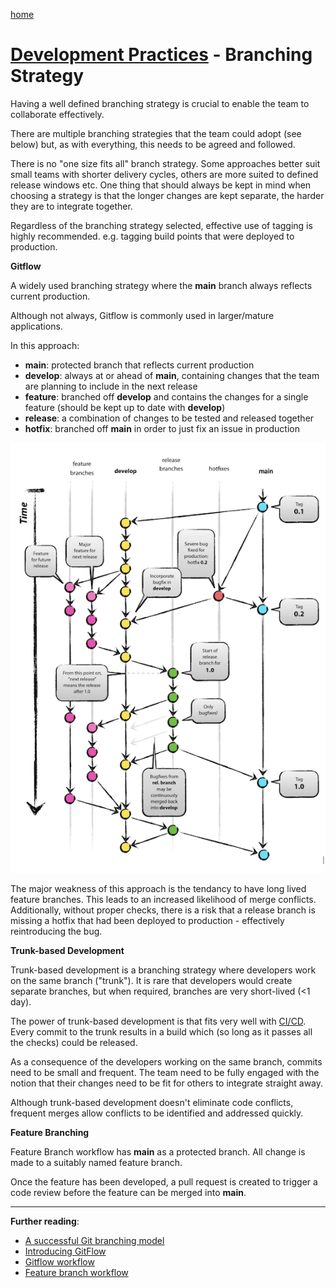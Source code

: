 [home](../README.md)
# [Development Practices](README.md) - Branching Strategy


Having a well defined branching strategy is crucial to enable the team to collaborate effectively.

There are multiple branching strategies that the team could adopt (see below) but, as with everything, this needs to be agreed and followed.

There is no "one size fits all" branch strategy. Some approaches better suit small teams with shorter delivery cycles, others are more suited to defined release windows etc.
One thing that should always be kept in mind when choosing a strategy is that the longer changes are kept separate, the harder they are to integrate together.

Regardless of the branching strategy selected, effective use of tagging is highly recommended. e.g. tagging build points that were deployed to production.


**Gitflow**

A widely used branching strategy where the **main** branch always reflects current production.

Although not always, Gitflow is commonly used in larger/mature applications.

In this approach:
* **main**: protected branch that reflects current production
* **develop**: always at or ahead of **main**, containing changes that the team are planning to include in the next release
* **feature**: branched off **develop** and contains the changes for a single feature (should be kept up to date with **develop**)
* **release**: a combination of changes to be tested and released together
* **hotfix**: branched off **main** in order to just fix an issue in production

![GitFlow](../../images/gitflow.png)

The major weakness of this approach is the tendancy to have long lived feature branches. This leads to an increased likelihood of merge conflicts.
Additionally, without proper checks, there is a risk that a release branch is missing a hotfix that had been deployed to production - effectively reintroducing the bug.


**Trunk-based Development**

Trunk-based development is a branching strategy where developers work on the same branch ("trunk"). It is rare that developers would create separate branches, but when required, branches are very short-lived (<1 day).

The power of trunk-based development is that fits very well with [CI/CD](../continuous-delivery/README.md). Every commit to the trunk results in a build which (so long as it passes all the checks) could be released.

As a consequence of the developers working on the same branch, commits need to be small and frequent. The team need to be fully engaged with the notion that their changes need to be fit for others to integrate straight away.

Although trunk-based development doesn't eliminate code conflicts, frequent merges allow conflicts to be identified and addressed quickly.


**Feature Branching**

Feature Branch workflow has **main** as a protected branch. All change is made to a suitably named feature branch.

Once the feature has been developed, a pull request is created to trigger a code review before the feature can be merged into **main**.


---
**Further reading**:
* [A successful Git branching model](https://nvie.com/posts/a-successful-git-branching-model/)
* [Introducing GitFlow](https://datasift.github.io/gitflow/IntroducingGitFlow.html)
* [Gitflow workflow](https://www.atlassian.com/git/tutorials/comparing-workflows/gitflow-workflow)
* [Feature branch workflow](https://www.atlassian.com/git/tutorials/comparing-workflows/feature-branch-workflow)
